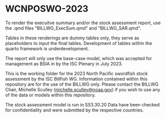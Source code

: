 ﻿# WCNPOSWO-2023
To render the execuitve summary and/or the stock assessment report, use the .qmd files "BILLWG_ExecSum.qmd" and "BILLWG_SAR.qmd". 

Tables in these renderings are dummy tables only, they serve as placeholders to input the final tables. Development of tables within the quarto framework is underdevelopment. 

The report will only use the base-case model, which was accepted for management as BSIA in by the ISC Plenary in July 2023. 

This is the working folder for the 2023 North Pacific swordfish stock assessment by the ISC Billfish WG. Information contained within this repository are for the use of the BILLWG only.
Please contact the BILLWG Chair, Michelle Sculley (michelle.sculley@noaa.gov) if you wish to use any of the data or models within this repository.


The stock assessment model is run in SS3.30.20
Data have been checked for confidentiality and were submitted by the respective countries.
